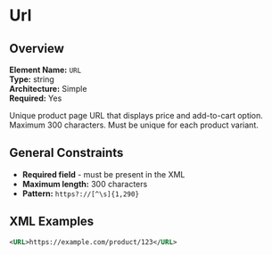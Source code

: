 # Url

## Overview

**Element Name:** `URL`<br>
**Type:** string<br>
**Architecture:** Simple<br>
**Required:** Yes<br>

Unique product page URL that displays price and add-to-cart option. Maximum 300 characters.
Must be unique for each product variant.


## General Constraints

- **Required field** - must be present in the XML
- **Maximum length:** 300 characters
- **Pattern:** `https?://[^\s]{1,290}`

## XML Examples

```xml
<URL>https://example.com/product/123</URL>
```





